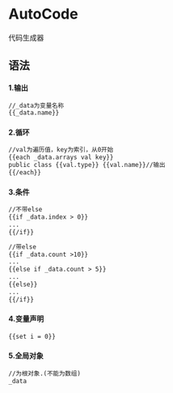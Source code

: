# AutoCode
代码生成器

## 语法

#### 1.输出

~~~html
//_data为变量名称
{{_data.name}}
~~~

#### 2.循环

~~~html
//val为遍历值，key为索引，从0开始
{{each _data.arrays val key}}
public class {{val.type}} {{val.name}}//输出
{{/each}}
~~~

#### 3.条件

~~~html
//不带else
{{if _data.index > 0}}
...
{{/if}}

//带else
{{if _data.count >10}}
...
{{else if _data.count > 5}}
...
{{else}}
...
{{/if}}
~~~

#### 4.变量声明

~~~html
{{set i = 0}}
~~~

#### 5.全局对象

~~~html
//为根对象.(不能为数组)
_data
~~~
